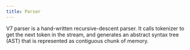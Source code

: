 ```yaml
---
title: Parser
---
```


V7 parser is a hand-written recursive-descent parser. It calls tokenizer
to get the next token in the stream, and generates an abstract syntax tree
(AST) that is represented as contiguous chunk of memory.
